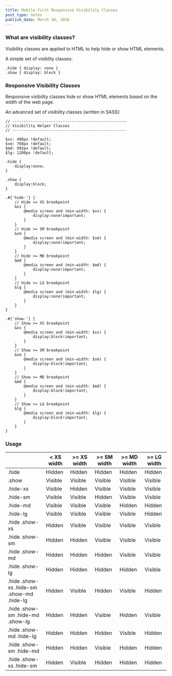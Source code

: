 ```yaml
---
title: Mobile-first Responsive Visibility Classes
post_type: notes
publish_date: March 30, 2016
---
```


<h3 class="no-top-margin">What are visibility classes?</h3>

Visibility classes are applied to HTML to <span class="highlight">help hide or show HTML elements.</span>

A simple set of visiblity classes:

	.hide { display: none }
	.show { display: block }

### Responsive Visibility Classes

Responsive visibility classes hide or show HTML elements based on the width of the web page. 

An advanced set of visibility classes (written in SASS):

	// --------------------------------------------------
	// Visibility Helper Classes
	// --------------------------------------------------

	$xs: 480px !default;
	$sm: 768px !default;
	$md: 992px !default;
	$lg: 1200px !default;

	.hide {
		display:none;
	}

	.show {
		display:block;
	}

	.#{'hide-'} {
		// Hide >= XS breakpoint
		&xs {
			@media screen and (min-width: $xs) {
				display:none!important;
			}
		}
		// Hide >= SM breakpoint
		&sm {
			@media screen and (min-width: $sm) {
				display:none!important;
			}
		}
		// Hide >= MD breakpoint
		&md {
			@media screen and (min-width: $md) {
				display:none!important;
			}
		}
		// Hide >= LG breakpoint
		&lg {
			@media screen and (min-width: $lg) {
				display:none!important;
			}
		}
	}

	.#{'show-'} {
		// Show >= XS breakpoint
		&xs {
			@media screen and (min-width: $xs) {
				display:block!important;
			}
		}
		// Show >= SM breakpoint
		&sm {
			@media screen and (min-width: $sm) {
				display:block!important;
			}
		}
		// Show >= MD breakpoint
		&md {
			@media screen and (min-width: $md) {
				display:block!important;
			}
		}
		// Show >= LG breakpoint
		&lg {
			@media screen and (min-width: $lg) {
				display:block!important;
			}
		}
	}

### Usage

<div class="responsive-table">
	<table>
		<thead>
			<tr>
				<th></th>
				<th>< XS width</th>
				<th>>= XS width</th>
				<th>>= SM width</th>
				<th>>= MD width</th>
				<th>>= LG width</th>
			</tr>
		</thead>
		<tbody>
			<tr>
				<td class="bold">.hide</td>
				<td>Hidden</td>
				<td>Hidden</td>
				<td>Hidden</td>
				<td>Hidden</td>
				<td>Hidden</td>
			</tr>
			<tr>
				<td class="bold">.show</td>
				<td><span class="highlight">Visible</span></td>
				<td><span class="highlight">Visible</span></td>
				<td><span class="highlight">Visible</span></td>
				<td><span class="highlight">Visible</span></td>
				<td><span class="highlight">Visible</span></td>
			</tr>
			<tr>
				<td class="bold">.hide-xs</td>
				<td><span class="highlight">Visible</span></td>
				<td>Hidden</td>
				<td><span class="highlight">Visible</span></td>
				<td><span class="highlight">Visible</span></td>
				<td><span class="highlight">Visible</span></td>
			</tr>
			<tr>
				<td class="bold">.hide-sm</td>
				<td><span class="highlight">Visible</span></td>
				<td><span class="highlight">Visible</span></td>
				<td>Hidden</td>
				<td><span class="highlight">Visible</span></td>
				<td><span class="highlight">Visible</span></td>
			</tr>
			<tr>
				<td class="bold">.hide-md</td>
				<td><span class="highlight">Visible</span></td>
				<td><span class="highlight">Visible</span></td>
				<td><span class="highlight">Visible</span></td>
				<td>Hidden</td>
				<td>Hidden</td>
			</tr>
			<tr>
				<td class="bold">.hide-lg</td>
				<td><span class="highlight">Visible</span></td>
				<td><span class="highlight">Visible</span></td>
				<td><span class="highlight">Visible</span></td>
				<td><span class="highlight">Visible</span></td>
				<td>Hidden</td>
			</tr>
			<tr>
				<td class="bold">.hide .show-xs</td>
				<td>Hidden</td>
				<td><span class="highlight">Visible</span></td>
				<td><span class="highlight">Visible</span></td>
				<td><span class="highlight">Visible</span></td>
				<td><span class="highlight">Visible</span></td>
			</tr>
			<tr>
				<td class="bold">.hide .show-sm</td>
				<td>Hidden</td>
				<td>Hidden</td>
				<td><span class="highlight">Visible</span></td>
				<td><span class="highlight">Visible</span></td>
				<td><span class="highlight">Visible</span></td>
			</tr>
			<tr>
				<td class="bold">.hide .show-md</td>
				<td>Hidden</td>
				<td>Hidden</td>
				<td>Hidden</td>
				<td><span class="highlight">Visible</span></td>
				<td><span class="highlight">Visible</span></td>
			</tr>
			<tr>
				<td class="bold">.hide .show-lg</td>
				<td>Hidden</td>
				<td>Hidden</td>
				<td>Hidden</td>
				<td>Hidden</td>
				<td><span class="highlight">Visible</span></td>
			</tr>
			<tr>
				<td class="bold">.hide .show-xs .hide-sm .show-md .hide-lg</td>
				<td>Hidden</td>
				<td><span class="highlight">Visible</span></td>
				<td>Hidden</td>
				<td><span class="highlight">Visible</span></td>
				<td>Hidden</td>
			</tr>
			<tr>
				<td class="bold">.hide .show-sm .hide-md .show-lg</td>
				<td>Hidden</td>
				<td>Hidden</td>
				<td><span class="highlight">Visible</span></td>
				<td>Hidden</td>
				<td><span class="highlight">Visible</span></td>
			</tr>
			<tr>
				<td class="bold">.hide .show-md .hide-lg</td>
				<td>Hidden</td>
				<td>Hidden</td>
				<td>Hidden</td>
				<td><span class="highlight">Visible</span></td>
				<td>Hidden</td>
			</tr>
			<tr>
				<td class="bold">.hide .show-sm .hide-md</td>
				<td>Hidden</td>
				<td>Hidden</td>
				<td><span class="highlight">Visible</span></td>
				<td>Hidden</td>
				<td>Hidden</td>
			</tr>
			<tr>
				<td class="bold">.hide .show-xs .hide-sm</td>
				<td>Hidden</td>
				<td><span class="highlight">Visible</span></td>
				<td>Hidden</td>
				<td>Hidden</td>
				<td>Hidden</td>
			</tr>
		</tbody>
	</table>
</div>
